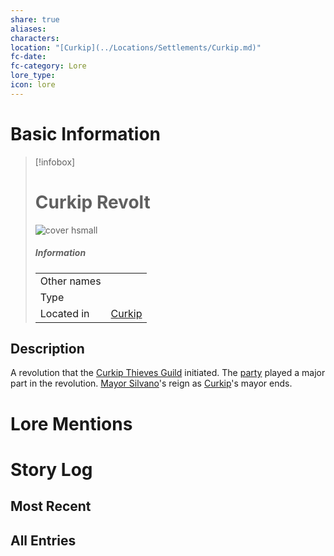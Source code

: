```yaml
---
share: true
aliases: 
characters: 
location: "[Curkip](../Locations/Settlements/Curkip.md)"
fc-date: 
fc-category: Lore
lore_type: 
icon: lore
---
```

# Basic Information
> [!infobox]
> # Curkip Revolt
> ![cover hsmall](insertimage.png)
> ##### Information
> |   |  |
> | ---- | ---- |
> | Other names | |
> | Type||
> | Located in | [Curkip](../Locations/Settlements/Curkip.md)|
## Description
A revolution that the [Curkip Thieves Guild](../Factions/Curkip%20Thieves%20Guild.md) initiated. The [party](../Factions/Seven%20Up....md) played a major part in the revolution. [Mayor Silvano](../../Silvo%20Silvano.md)'s reign as [Curkip](../Locations/Settlements/Curkip.md)'s mayor ends.
# Lore Mentions
# Story Log
## Most Recent

## All Entries
